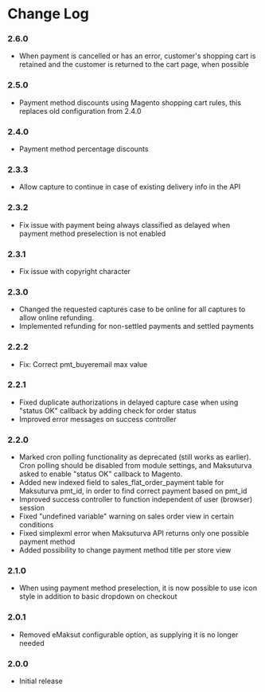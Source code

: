 # Change Log

### 2.6.0

  * When payment is cancelled or has an error, customer's shopping cart is retained and the customer is returned to the cart page, when possible

### 2.5.0

  * Payment method discounts using Magento shopping cart rules, this replaces old configuration from 2.4.0

### 2.4.0
  
  * Payment method percentage discounts
  
### 2.3.3

  * Allow capture to continue in case of existing delivery info in the API

### 2.3.2

  * Fix issue with payment being always classified as delayed when payment method preselection is not enabled

### 2.3.1

  * Fix issue with copyright character

### 2.3.0

  * Changed the requested captures case to be online for all captures to allow online refunding.
  * Implemented refunding for non-settled payments and settled payments

### 2.2.2

  * Fix: Correct pmt_buyeremail max value

### 2.2.1

  * Fixed duplicate authorizations in delayed capture case when using "status OK" callback by adding check for order status
  * Improved error messages on success controller

### 2.2.0

  * Marked cron polling functionality as deprecated (still works as earlier).
  Cron polling should be disabled from module settings, and Maksuturva asked to enable "status OK" callback to Magento.
  * Added new indexed field to sales_flat_order_payment table for Maksuturva pmt_id, in order to find correct payment based on pmt_id
  * Improved success controller to function independent of user (browser) session
  * Fixed "undefined variable" warning on sales order view in certain conditions
  * Fixed simplexml error when Maksuturva API returns only one possible payment method
  * Added possibility to change payment method title per store view

### 2.1.0

  * When using payment method preselection, it is now possible to use icon style in addition to basic dropdown on checkout

### 2.0.1

  * Removed eMaksut configurable option, as supplying it is no longer needed

### 2.0.0

  * Initial release
